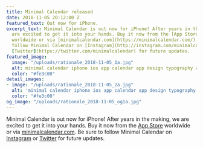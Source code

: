 ```yaml
---
title: Minimal Calendar released
date: 2018-11-05 20:12:00 Z
featured_text: Out now for iPhone.
excerpt_text: Minimal Calendar is out now for iPhone! After years in the making, we
  are excited to get it into your hands. Buy it now from the [App Store](https://itunes.apple.com/app/minimal-calendar-minimal-cal/id1437198666)
  worldwide or via [minimalcalendar.com](https://minimalcalendar.com/). Be sure to
  follow Minimal Calendar on [Instagram](http://instagram.com/minimalcalendar) or
  [Twitter](https://twitter.com/minimalcalendar) for future updates.
featured_image:
  image: "/uploads/rationale_2018-11-05_1a.jpg"
  alt: minimal calendar iphone ios app calendar app design typography app icon
  color: "#fe3c00"
detail_images:
- image: "/uploads/rationale_2018-11-05_2a.jpg"
  alt: 'minimal calendar iphone ios app calendar app design typography '
  color: "#fe3c00"
og_image: "/uploads/rationale_2018-11-05_og1a.jpg"
---
```


Minimal Calendar is out now for iPhone! After years in the making, we are excited to get it into your hands. Buy it now from the [App Store](https://itunes.apple.com/app/minimal-calendar-minimal-cal/id1437198666) worldwide or via [minimalcalendar.com](https://minimalcalendar.com/). Be sure to follow Minimal Calendar on [Instagram](http://instagram.com/minimalcalendar) or [Twitter](https://twitter.com/minimalcalendar) for future updates.